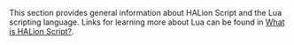 This section provides general information about HALion Script and the Lua scripting language.
Links for learning more about Lua can be found in [What is HALion Script?](./What-is-HALion-Script.md).